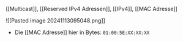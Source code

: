 [[Multicast]], [[Reserved IPv4 Adressen]], [[IPv4]], [[MAC Adresse]]

![[Pasted image 20241113095048.png]]

- Die [[MAC Adresse]] hier in Bytes: `01:00:5E:XX:XX:XX`